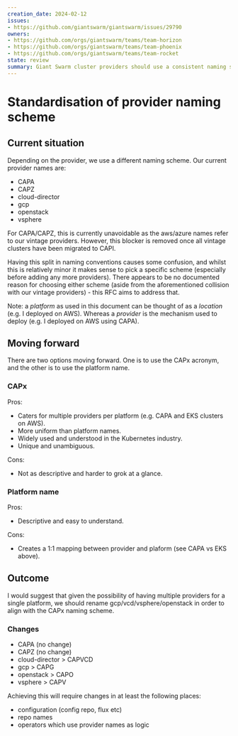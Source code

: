 ```yaml
---
creation_date: 2024-02-12
issues:
- https://github.com/giantswarm/giantswarm/issues/29790
owners:
- https://github.com/orgs/giantswarm/teams/team-horizon
- https://github.com/orgs/giantswarm/teams/team-phoenix
- https://github.com/orgs/giantswarm/teams/team-rocket
state: review
summary: Giant Swarm cluster providers should use a consistent naming scheme across all platforms.
---
```


# Standardisation of provider naming scheme

## Current situation

Depending on the provider, we use a different naming scheme. Our current provider names are:

- CAPA
- CAPZ
- cloud-director
- gcp
- openstack
- vsphere

For CAPA/CAPZ, this is currently unavoidable as the aws/azure names refer to our vintage providers. However, this blocker is removed once all vintage clusters have been migrated to CAPI.

Having this split in naming conventions causes some confusion, and whilst this is relatively minor it makes sense to pick a specific scheme (especially before adding any more providers). There appears to be no documented reason for choosing either scheme (aside from the aforementioned collision with our vintage providers) - this RFC aims to address that.

Note: a _platform_ as used in this document can be thought of as a _location_ (e.g. I deployed on AWS). Whereas a _provider_ is the mechanism used to deploy (e.g. I deployed on AWS using CAPA).

## Moving forward

There are two options moving forward. One is to use the CAPx acronym, and the other is to use the platform name.

### CAPx

Pros:

- Caters for multiple providers per platform (e.g. CAPA and EKS clusters on AWS).
- More uniform than platform names.
- Widely used and understood in the Kubernetes industry.
- Unique and unambiguous.

Cons:

- Not as descriptive and harder to grok at a glance.

### Platform name

Pros:

- Descriptive and easy to understand.

Cons:

- Creates a 1:1 mapping between provider and plaform (see CAPA vs EKS above).

## Outcome

I would suggest that given the possibility of having multiple providers for a single platform, we should rename gcp/vcd/vsphere/openstack in order to align with the CAPx naming scheme.

### Changes

- CAPA (no change)
- CAPZ (no change)
- cloud-director > CAPVCD
- gcp > CAPG
- openstack > CAPO
- vsphere > CAPV

Achieving this will require changes in at least the following places:

- configuration (config repo, flux etc)
- repo names
- operators which use provider names as logic
